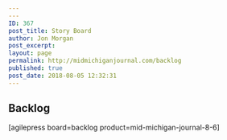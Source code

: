 ```yaml
---
---
ID: 367
post_title: Story Board
author: Jon Morgan
post_excerpt:
layout: page
permalink: http://midmichiganjournal.com/backlog
published: true
post_date: 2018-08-05 12:32:31
---
```

<!-- wp:heading -->
<h2>Backlog</h2>
<!-- /wp:heading -->

<!-- wp:paragraph -->
<p>[agilepress board=backlog product=mid-michigan-journal-8-6]</p>
<!-- /wp:paragraph -->